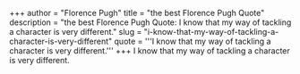+++
author = "Florence Pugh"
title = "the best Florence Pugh Quote"
description = "the best Florence Pugh Quote: I know that my way of tackling a character is very different."
slug = "i-know-that-my-way-of-tackling-a-character-is-very-different"
quote = '''I know that my way of tackling a character is very different.'''
+++
I know that my way of tackling a character is very different.
